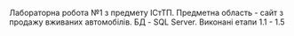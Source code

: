Лабораторна робота №1 з предмету ІСтТП. Предметна область - сайт з продажу вживаних автомобілів. БД - SQL Server. 
Виконані етапи 1.1 - 1.5
